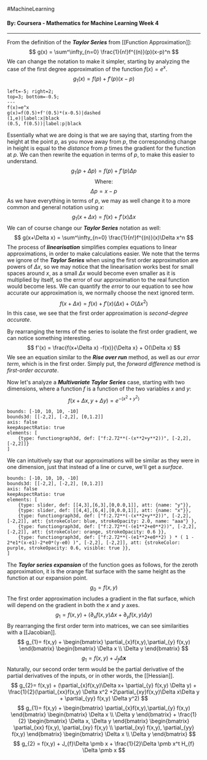 #MachineLearning 
#### By: Coursera - Mathematics for Machine Learning Week 4
---
From the definition of the ***Taylor Series*** from [[Function Approximation]]:
$$
g(x) = \sum^\infty_{n=0} \frac{1}{n!}f^{(n)}(p)(x-p)^n
$$
We can change the notation to make it simpler, starting by analyzing the case of the first degree approximation of the function $f(x) = e^x$.
$$
g_{1}(x)=f(p) + f'(p)(x-p)
$$

```desmos-graph
left=-5; right=2;
top=3; bottom=-0.5;
---
f(x)=e^x
g(x)=f(0.5)+f'(0.5)*(x-0.5)|dashed
(1,e)|label:x|black
(0.5, f(0.5))|label:p|black
```
Essentially what we are doing is that we are saying that, starting from the height at the point $p$, as you move away from $p$, the corresponding change in height is equal to the *distance* from $p$ times the gradient for the function at $p$. We can then rewrite the equation in terms of $p$, to make this easier to understand.
$$
g_{1}(p+\Delta p)=f(p) + f'(p)\Delta p
$$
$$\text{Where:}$$
$$\Delta p = x-p $$
As we have everything in terms of $p$, we may as well change it to a more common and general notation using $x$:
$$
g_{1}(x+\Delta x)=f(x) + f'(x)\Delta x
$$
We can of course change our ***Taylor Series*** notation as well:
$$
g(x+\Delta x) = \sum^\infty_{n=0} \frac{1}{n!}f^{(n)}(x)\Delta x^n
$$
The process of ***linearisation*** simplifies complex equations to linear approximations, in order to make calculations easier. We note that the terms we ignore of the ***Taylor Series*** when using the first order approximation are powers of $\Delta x$, so we may notice that the linearisation works best for small spaces around $x$, as a small $\Delta x$ would become even smaller as it is multiplied by itself, so the error of our approximation to the real function would become less. We can quantify the *error* to our equation to see how accurate our approximation is, we normally choose the next ignored term. $$ 
 f(x+\Delta x)= f(x) +f'(x)(\Delta x)+O(\Delta x^2)
 $$
In this case, we see that the first order approximation is *second-degree accurate*. 

By rearranging the terms of the series to isolate the first order gradient, we can notice something interesting.
$$
f'(x) =  \frac{f(x+\Delta x) -f(x)}{\Delta x} + O(\Delta x)
$$
We see an equation similar to the ***Rise over run*** method, as well as our *error term*, which is in the first order. Simply put, the *forward difference* method is *first-order accurate*.

Now let's analyze a ***Multivariate Taylor Series*** case, starting with two dimensions, where a function $f$ is a function of the two variables $x$ and $y$:
$$
f(x+\Delta x,y+\Delta y)=e^{-(x^2+y^2)}
$$
```graph
bounds: [-10, 10, 10, -10]
bounds3d: [[-2,2], [-2,2], [0,1.2]]
axis: false
keepAspectRatio: true
elements: [
	{type: functiongraph3d, def: ["f:2.72**(-(x**2+y**2))", [-2,2], [-2,2]]}
]
```

We can intuitively say that our approximations will be similar as they were in one dimension, just that instead of a line or curve, we'll get a *surface*.

```graph
bounds: [-10, 10, 10, -10]
bounds3d: [[-2,2], [-2,2], [0,1.2]]
axis: false
keepAspectRatio: true
elements: [
	{type: slider, def: [[4,3],[6,3],[0,0.0,1]], att: {name: "y"}},
	{type: slider, def: [[4,4],[6,4],[0,0.0,1]], att: {name: "x"}},
	{type: functiongraph3d, def: ["f:2.72**(-(x**2+y**2))", [-2,2], [-2,2]], att: {strokeColor: blue, strokeOpacity: 2.0, name: "aaa"} },
	{type: functiongraph3d, def: ["f:2.72**(-(e1**2+e0**2))", [-2,2], [-2,2]], att: {strokeColor: orange, strokeOpacity: 0.6 }},
	{type: functiongraph3d, def: ["f:2.72**(-(e1**2+e0**2) ) * ( 1 - 2*e1*(x-e1)-2*e0*(y-e0) )", [-2,2], [-2,2]], att: {strokeColor: purple, strokeOpacity: 0.6, visible: true }},
]
```

The ***Taylor series expansion*** of the function goes as follows, for the zeroth approximation, it is the orange flat surface with the same height as the function at our expansion point.
$$
g_{0}=f(x,y)
$$
The first order approximation includes a gradient in the flat surface, which will depend on the gradient in both the $x$ and $y$ axes. 
$$
g_{1}= f(x,y) + (\partial_{x}f(x,y)\Delta x+ \partial_{y} f(x,y) \Delta y)
$$
By rearranging the first order term into matrices, we can see similarities with a [[Jacobian]].
$$
g_{1}= f(x,y) + 
\begin{bmatrix}
\partial_{x}f(x,y),\partial_{y} f(x,y)
\end{bmatrix} \begin{bmatrix}
\Delta x \\
\Delta y
\end{bmatrix}
$$
$$
g_{1} = f(x,y) + J_{f} \Delta \pmb x 
$$
Naturally, our second order term would be the partial derivative of the partial derivatives of the inputs, or in other words, the [[Hessian]].
$$
g_{2}= f(x,y) + (\partial_{x}f(x,y)\Delta x+ \partial_{y} f(x,y) \Delta y) +
\frac{1}{2}(\partial_{xx}f(x,y) \Delta x^2 +2\partial_{xy}f(x,y)\Delta x\Delta y + \partial_{yy} f(x,y) \Delta y^2)
$$
$$
g_{1}= f(x,y) + 
\begin{bmatrix}
\partial_{x}f(x,y),\partial_{y} f(x,y)
\end{bmatrix} \begin{bmatrix}
\Delta x \\
\Delta y
\end{bmatrix} + \frac{1}{2} \begin{bmatrix}
\Delta x, \Delta y
\end{bmatrix} \begin{bmatrix}
\partial_{xx} f(x,y), \partial_{xy} f(x,y) \\
\partial_{xy} f(x,y), \partial_{yy} f(x,y)
\end{bmatrix} \begin{bmatrix}
\Delta x \\
\Delta y
\end{bmatrix} 
$$
$$
g_{2} = f(x,y) + J_{f}\Delta \pmb x +  \frac{1}{2}\Delta \pmb x^t H_{f} \Delta \pmb x
$$

